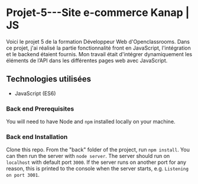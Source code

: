# Projet-5---Site e-commerce Kanap | JS #

Voici le projet 5 de la formation Développeur Web d'Openclassrooms. Dans ce projet, j'ai réalisé la partie fonctionnalité front en JavaScript, l'intégration et le backend étaient fournis. Mon travail était d'intégrer dynamiquement les éléments de l’API dans les différentes pages web avec JavaScript.

## Technologies utilisées

- JavaScript (ES6)


### Back end Prerequisites ###

You will need to have Node and `npm` installed locally on your machine.

### Back end Installation ###

Clone this repo. From the "back" folder of the project, run `npm install`. You 
can then run the server with `node server`. 
The server should run on `localhost` with default port `3000`. If the
server runs on another port for any reason, this is printed to the
console when the server starts, e.g. `Listening on port 3001`.
